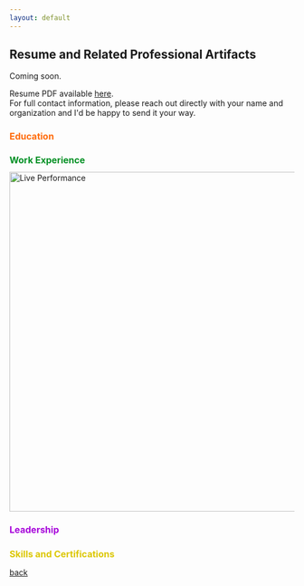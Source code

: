```yaml
---
layout: default
---
```


## Resume and Related Professional Artifacts

Coming soon.

<p>Resume PDF available <a href="..\assets/documents/resume_snedeker_4-25.pdf">here</a>.<br>For full contact information, please reach out directly with your name and organization and I'd be happy to send it your way.</p>

<h1 style="color:#FF6B0B; font-size:16px;">Education</h1>

<h1 style="color:#009024; font-size:16px;">Work Experience</h1>

<!-- Live Performance Image -->
<img src="..\assets/img/scarletfeverone.png" alt="Live Performance" width="600">

<h1 style="color:#A600DA; font-size:16px;">Leadership</h1>

<h1 style="color:#DCC700; font-size:16px;">Skills and Certifications</h1>

[back](./)

